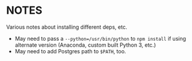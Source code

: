 NOTES
=====

Various notes about installing different deps, etc.

* May need to pass a `--python=/usr/bin/python` to `npm install` if using alternate version (Anaconda, custom built Python 3, etc.)
* May need to add Postgres path to `$PATH`, too.
